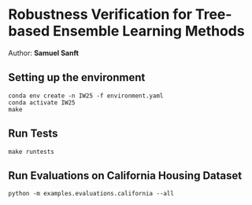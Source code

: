 # Robustness Verification for Tree-based Ensemble Learning Methods
Author: **Samuel Sanft**

## Setting up the environment
```
conda env create -n IW25 -f environment.yaml
conda activate IW25
make
```

## Run Tests
```
make runtests
```

## Run Evaluations on California Housing Dataset
```
python -m examples.evaluations.california --all
```
